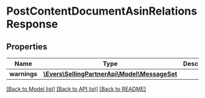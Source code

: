 # PostContentDocumentAsinRelationsResponse

## Properties
Name | Type | Description | Notes
------------ | ------------- | ------------- | -------------
**warnings** | [**\Evers\SellingPartnerApi\Model\MessageSet**](MessageSet.md) |  | [optional] 

[[Back to Model list]](../README.md#documentation-for-models) [[Back to API list]](../README.md#documentation-for-api-endpoints) [[Back to README]](../README.md)


